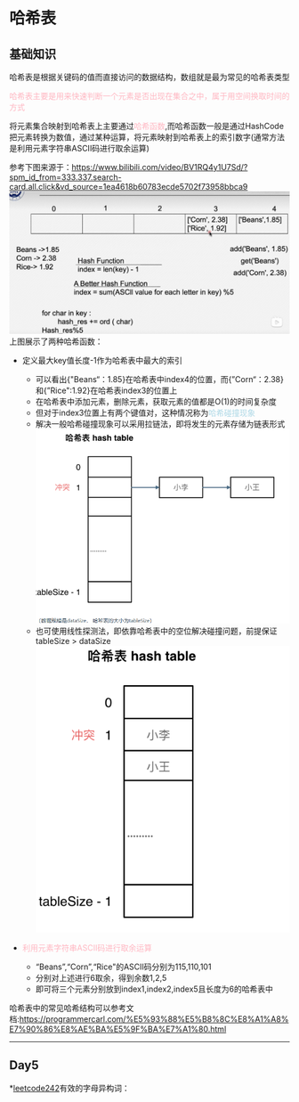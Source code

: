 # 哈希表
## 基础知识
哈希表是根据关键码的值而直接访问的数据结构，数组就是最为常见的哈希表类型

<font color ="LightPink">哈希表主要是用来快速判断一个元素是否出现在集合之中，属于用空间换取时间的方式</font>

将元素集合映射到哈希表上主要通过<font color ="LightPink">哈希函数</font>,而哈希函数一般是通过HashCode把元素转换为数值，通过某种运算，将元素映射到哈希表上的索引数字(通常方法是利用元素字符串ASCII码进行取余运算)

参考下图来源于：https://www.bilibili.com/video/BV1RQ4y1U7Sd/?spm_id_from=333.337.search-card.all.click&vd_source=1ea4618b60783ecde5702f73958bbca9
![img.png](img.png)
上图展示了两种哈希函数：
* 定义最大key值长度-1作为哈希表中最大的索引

  * 可以看出{"Beans“：1.85}在哈希表中index4的位置，而{”Corn“：2.38}和{”Rice":1.92}在哈希表index3的位置上
  * 在哈希表中添加元素，删除元素，获取元素的值都是O(1)的时间复杂度
  * 但对于index3位置上有两个键值对，这种情况称为<font color ="LightBlue">哈希碰撞现象</font>
  * 解决一般哈希碰撞现象可以采用拉链法，即将发生的元素存储为链表形式
  ![img_1.png](img_1.png)
  * 也可使用线性探测法，即依靠哈希表中的空位解决碰撞问题，前提保证tableSize > dataSize
  ![img_2.png](img_2.png)
* <font color ="LightPink">利用元素字符串ASCII码进行取余运算</font>
    * “Beans”,“Corn”,“Rice"的ASCII码分别为115,110,101
    * 分别对上述进行6取余，得到余数1,2,5
    * 即可将三个元素分别放到index1,index2,index5且长度为6的哈希表中

哈希表中的常见哈希结构可以参考文档:https://programmercarl.com/%E5%93%88%E5%B8%8C%E8%A1%A8%E7%90%86%E8%AE%BA%E5%9F%BA%E7%A1%80.html

---
## Day5
*[leetcode242](https://leetcode.cn/problems/valid-anagram/)有效的字母异构词：